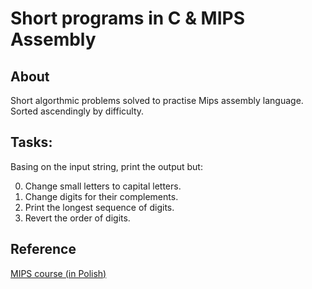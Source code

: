 # Short programs in C & MIPS Assembly 

## About
Short algorthmic problems solved to practise Mips assembly language.
Sorted ascendingly by difficulty.

## Tasks:
Basing on the input string, print the output but:

0. Change small letters to capital letters.
1. Change digits for their complements.
2. Print the longest sequence of digits.
3. Revert the order of digits.

## Reference
[MIPS course (in Polish)](https://www.youtube.com/playlist?list=PLNM2SaRV9_7Qzr-T0IIlRbMuzWyhpDzY8)